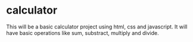 # calculator
This will be a basic calculator project using html, css and javascript. It will have basic operations like sum, substract, multiply and divide.
